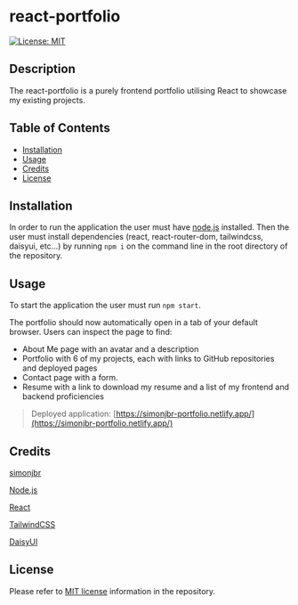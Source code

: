 # react-portfolio

[![License: MIT](https://shields.io/badge/License-MIT-yellow.svg)](https://opensource.org/licenses/MIT)

## Description

The react-portfolio is a purely frontend portfolio utilising React to showcase my existing projects.

## Table of Contents

-   [Installation](#installation)
-   [Usage](#usage)
-   [Credits](#credits)
-   [License](#license)

## Installation

In order to run the application the user must have [node.js](https://nodejs.org/en/download/current) installed. Then the user must install dependencies (react, react-router-dom, tailwindcss, daisyui, etc...) by running `npm i` on the command line in the root directory of the repository.

## Usage

To start the application the user must run `npm start`.

The portfolio should now automatically open in a tab of your default browser. Users can inspect the page to find:

-   About Me page with an avatar and a description
-   Portfolio with 6 of my projects, each with links to GitHub repositories and deployed pages
-   Contact page with a form.
-   Resume with a link to download my resume and a list of my frontend and backend proficiencies

> Deployed application: [https://simonjbr-portfolio.netlify.app/](https://simonjbr-portfolio.netlify.app/)

## Credits

[simonjbr](https://github.com/simonjbr)

[Node.js](https://nodejs.org/en)

[React](https://react.dev/)

[TailwindCSS](https://tailwindcss.com/)

[DaisyUI](https://daisyui.com/)

## License

Please refer to [MIT license](./LICENSE) information in the repository.

